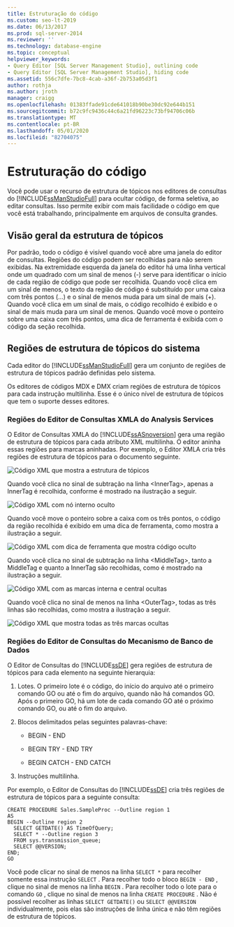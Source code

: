 ```yaml
---
title: Estruturação do código
ms.custom: seo-lt-2019
ms.date: 06/13/2017
ms.prod: sql-server-2014
ms.reviewer: ''
ms.technology: database-engine
ms.topic: conceptual
helpviewer_keywords:
- Query Editor [SQL Server Management Studio], outlining code
- Query Editor [SQL Server Management Studio], hiding code
ms.assetid: 556c7dfe-7bc8-4cab-a36f-2b753a05d3f1
author: rothja
ms.author: jroth
manager: craigg
ms.openlocfilehash: 01383ffade91cde641018b90be30dc92e644b151
ms.sourcegitcommit: b72c9fc9436c44c6a21fd96223c73bf94706c06b
ms.translationtype: MT
ms.contentlocale: pt-BR
ms.lasthandoff: 05/01/2020
ms.locfileid: "82704075"
---
```

# <a name="code-outlining"></a>Estruturação do código
  Você pode usar o recurso de estrutura de tópicos nos editores de consultas do [!INCLUDE[ssManStudioFull](../../../includes/ssmanstudiofull-md.md)] para ocultar código, de forma seletiva, ao editar consultas. Isso permite exibir com mais facilidade o código em que você está trabalhando, principalmente em arquivos de consulta grandes.

## <a name="outlining-overview"></a>Visão geral da estrutura de tópicos
 Por padrão, todo o código é visível quando você abre uma janela do editor de consultas. Regiões do código podem ser recolhidas para não serem exibidas. Na extremidade esquerda da janela do editor há uma linha vertical onde um quadrado com um sinal de menos (-) serve para identificar o início de cada região de código que pode ser recolhida. Quando você clica em um sinal de menos, o texto da região de código é substituído por uma caixa com três pontos (…) e o sinal de menos muda para um sinal de mais (+). Quando você clica em um sinal de mais, o código recolhido é exibido e o sinal de mais muda para um sinal de menos. Quando você move o ponteiro sobre uma caixa com três pontos, uma dica de ferramenta é exibida com o código da seção recolhida.

## <a name="system-outline-regions"></a>Regiões de estrutura de tópicos do sistema
 Cada editor do [!INCLUDE[ssManStudioFull](../../../includes/ssmanstudiofull-md.md)] gera um conjunto de regiões de estrutura de tópicos padrão definidas pelo sistema.

 Os editores de códigos MDX e DMX criam regiões de estrutura de tópicos para cada instrução multilinha. Esse é o único nível de estrutura de tópicos que tem o suporte desses editores.

### <a name="analysis-services-xmla-query-editor-regions"></a>Regiões do Editor de Consultas XMLA do Analysis Services
 O Editor de Consultas XMLA do [!INCLUDE[ssASnoversion](../../includes/ssasnoversion-md.md)] gera uma região de estrutura de tópicos para cada atributo XML multilinha. O editor aninha essas regiões para marcas aninhadas. Por exemplo, o Editor XMLA cria três regiões de estrutura de tópicos para o documento seguinte.

 ![Código XML que mostra a estrutura de tópicos](../../database-engine/media/editoutlinexmlfull.gif "Código XML que mostra a estrutura de tópicos")

 Quando você clica no sinal de subtração na linha \<InnerTag>, apenas a InnerTag é recolhida, conforme é mostrado na ilustração a seguir.

 ![Código XML com nó interno oculto](../../database-engine/media/editoutlinexmlinnercol.gif "Código XML com nó interno oculto")

 Quando você move o ponteiro sobre a caixa com os três pontos, o código da região recolhida é exibido em uma dica de ferramenta, como mostra a ilustração a seguir.

 ![Código XML com dica de ferramenta que mostra código oculto](../../database-engine/media/editoutlinexmlmouse.gif "Código XML com dica de ferramenta que mostra código oculto")

 Quando você clica no sinal de subtração na linha \<MiddleTag>, tanto a MiddleTag e quanto a InnerTag são recolhidas, como é mostrado na ilustração a seguir.

 ![Código XML com as marcas interna e central ocultas](../../database-engine/media/editoutlinexmlmiddlecol.gif "Código XML com as marcas interna e central ocultas")

 Quando você clica no sinal de menos na linha \<OuterTag>, todas as três linhas são recolhidas, como mostra a ilustração a seguir.

 ![Código XML que mostra todas as três marcas ocultas](../../database-engine/media/editoutlinexmloutercol.gif "Código XML que mostra todas as três marcas ocultas")

### <a name="database-engine-query-editor-regions"></a>Regiões do Editor de Consultas do Mecanismo de Banco de Dados
 O Editor de Consultas do [!INCLUDE[ssDE](../../../includes/ssde-md.md)] gera regiões de estrutura de tópicos para cada elemento na seguinte hierarquia:

1.  Lotes. O primeiro lote é o código, do início do arquivo até o primeiro comando GO ou até o fim do arquivo, quando não há comandos GO. Após o primeiro GO, há um lote de cada comando GO até o próximo comando GO, ou até o fim do arquivo.

2.  Blocos delimitados pelas seguintes palavras-chave:

    -   BEGIN - END

    -   BEGIN TRY - END TRY

    -   BEGIN CATCH - END CATCH

3.  Instruções multilinha.

 Por exemplo, o Editor de Consultas do [!INCLUDE[ssDE](../../../includes/ssde-md.md)] cria três regiões de estrutura de tópicos para a seguinte consulta:

```
CREATE PROCEDURE Sales.SampleProc --Outline region 1
AS
BEGIN --Outline region 2 
  SELECT GETDATE() AS TimeOfQuery;
  SELECT * --Outline region 3
  FROM sys.transmission_queue;
  SELECT @@VERSION;
END;
GO
```

 Você pode clicar no sinal de menos na linha `SELECT *` para recolher somente essa instrução `SELECT` . Para recolher todo o bloco `BEGIN - END` , clique no sinal de menos na linha `BEGIN` . Para recolher todo o lote para o comando `GO` , clique no sinal de menos na linha `CREATE PROCEDURE` . Não é possível recolher as linhas `SELECT GETDATE()` ou `SELECT @@VERSION` individualmente, pois elas são instruções de linha única e não têm regiões de estrutura de tópicos.


